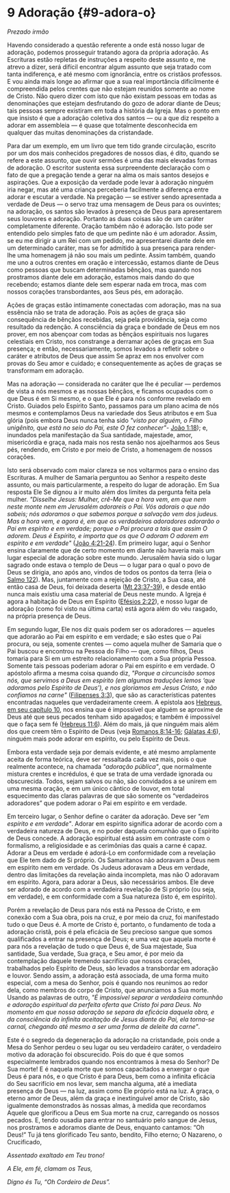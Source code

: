 # 9 Adoração {#9-adora-o}

_Prezado irmão_

Havendo considerado a questão referente a onde está nosso lugar de adoração, podemos prosseguir tratando agora da própria adoração. As Escrituras estão repletas de instruções a respeito deste assunto e, me atrevo a dizer, será difícil encontrar algum assunto que seja tratado com tanta indiferença, e até mesmo com ignorância, entre os cristãos professos. E vou ainda mais longe ao afirmar que a sua real importância dificilmente é compreendida pelos crentes que não estejam reunidos somente ao nome de Cristo. Não quero dizer com isto que não existam pessoas em todas as denominações que estejam desfrutando do gozo de adorar diante de Deus; tais pessoas sempre existiram em toda a história da Igreja. Mas o ponto em que insisto é que a adoração coletiva dos santos — ou a que diz respeito a adorar em assembleia — é quase que totalmente desconhecida em qualquer das muitas denominações da cristandade.

Para dar um exemplo, em um livro que tem tido grande circulação, escrito por um dos mais conhecidos pregadores de nossos dias, é dito, quando se refere a este assunto, que ouvir sermões é uma das mais elevadas formas de adoração. O escritor sustenta essa surpreendente declaração com o fato de que a pregação tende a gerar na alma os mais santos desejos e aspirações. Que a exposição da verdade pode levar à adoração ninguém iria negar, mas até uma criança perceberia facilmente a diferença entre adorar e escutar a verdade. Na pregação — se estiver sendo apresentada a verdade de Deus — o servo traz uma mensagem de Deus para os ouvintes; na adoração, os santos são levados à presença de Deus para apresentarem seus louvores e adoração. Portanto as duas coisas são de um caráter completamente diferente. Oração também não é adoração. Isto pode ser entendido pelo simples fato de que um pedinte não é um adorador. Assim, se eu me dirigir a um Rei com um pedido, me apresentarei diante dele em um determinado caráter, mas se for admitido à sua presença para render-lhe uma homenagem já não sou mais um pedinte. Assim também, quando me uno a outros crentes em oração e intercessão, estamos diante de Deus como pessoas que buscam determinadas bênçãos, mas quando nos prostramos diante dele em adoração, estamos mais dando do que recebendo; estamos diante dele sem esperar nada em troca, mas com nossos corações transbordantes, aos Seus pés, em adoração.

Ações de graças estão intimamente conectadas com adoração, mas na sua essência não se trata de adoração. Pois as ações de graça são consequência de bênçãos recebidas, seja pela providência, seja como resultado da redenção. A consciência da graça e bondade de Deus em nos prover, em nos abençoar com todas as bênçãos espirituais nos lugares celestiais em Cristo, nos constrange a derramar ações de graças em Sua presença; e então, necessariamente, somos levados a refletir sobre o caráter e atributos de Deus que assim Se apraz em nos envolver com provas do Seu amor e cuidado; e consequentemente as ações de graças se transformam em adoração.

Mas na adoração — considerada no caráter que lhe é peculiar — perdemos de vista a nós mesmos e as nossas bênçãos, e ficamos ocupados com o que Deus é em Si mesmo, e o que Ele é para nós conforme revelado em Cristo. Guiados pelo Espírito Santo, passamos para um plano acima de nós mesmos e contemplamos Deus na variedade dos Seus atributos e em Sua glória (pois embora Deus nunca tenha sido _&quot;visto por alguém, o Filho unigênito, que está no seio do Pai, este O fez conhecer&quot;_- [João 1:18](http://bibliaonline.com.br/acf/jo/1/18)); e, inundados pela manifestação da Sua santidade, majestade, amor, misericórdia e graça, nada mais nos resta senão nos ajoelharmos aos Seus pés, rendendo, em Cristo e por meio de Cristo, a homenagem de nossos corações.

Isto será observado com maior clareza se nos voltarmos para o ensino das Escrituras. A mulher de Samaria perguntou ao Senhor a respeito deste assunto, ou mais particularmente, a respeito do lugar de adoração. Em Sua resposta Ele Se dignou a ir muito além dos limites da pergunta feita pela mulher. _&quot;Disselhe Jesus: Mulher, crê-Me que a hora vem, em que nem neste monte nem em Jerusalém adorareis o Pai. Vós adorais o que não sabeis; nós adoramos o que sabemos porque a salvação vem dos judeus. Mas a hora vem, e agora é, em que os verdadeiros adoradores adorarão o Pai em espírito e em verdade; porque o Pai procura a tais que assim O adorem. Deus é Espírito, e importa que os que O adoram O adorem em espírito e em verdade&quot;_ ([João 4:21-24](http://bibliaonline.com.br/acf/jo/4/21-24)). Em primeiro lugar, aqui o Senhor ensina claramente que de certo momento em diante não haveria mais um lugar especial de adoração sobre este mundo. Jerusalém havia sido o lugar sagrado onde estava o templo de Deus — o lugar para o qual o povo de Deus se dirigia, ano após ano, vindos de todos os pontos da terra (leia o [Salmo 122](http://bibliaonline.com.br/acf/sl/122)). Mas, juntamente com a rejeição de Cristo, a Sua casa, até então casa de Deus, foi deixada deserta ([Mt 23:37-39](http://bibliaonline.com.br/acf/mt/23/37-39)), e desde então nunca mais existiu uma casa material de Deus neste mundo. A Igreja é agora a habitação de Deus em Espírito ([Efésios 2:22](http://bibliaonline.com.br/acf/ef/2/22)), e nosso lugar de adoração (como foi visto na última carta) está agora além do véu rasgado, na própria presença de Deus.

Em segundo lugar, Ele nos diz quais podem ser os adoradores — aqueles que adorarão ao Pai em espírito e em verdade; e são estes que o Pai procura, ou seja, somente crentes — como aquela mulher de Samaria que o Pai buscou e encontrou na Pessoa do Filho — que, como filhos, Deus tomaria para Si em um estreito relacionamento com a Sua própria Pessoa. Somente tais pessoas poderiam adorar o Pai em espírito e em verdade. O apóstolo afirma a mesma coisa quando diz, _&quot;Porque a circuncisão somos nós, que servimos a Deus em espírito (em algumas traduções lemos ‘que adoramos pelo Espírito de Deus’), e nos gloriamos em Jesus Cristo, e não confiamos na carne&quot;_ ([Filipenses 3:3](http://bibliaonline.com.br/acf/fp/3/3)), que são as características patentes encontradas naqueles que verdadeiramente creem. A epístola aos [Hebreus, em seu capítulo 10](http://bibliaonline.com.br/acf/hb/10), nos ensina que é impossível que alguém se aproxime de Deus até que seus pecados tenham sido apagados; e também é impossível que o faça sem fé ([Hebreus 11:6](http://bibliaonline.com.br/acf/hb/11/6)). Além do mais, já que ninguém mais além dos que creem têm o Espírito de Deus (veja [Romanos 8:14-16](http://bibliaonline.com.br/acf/rm/8/14-16); [Gálatas 4:6](http://bibliaonline.com.br/acf/gl/4/6)), ninguém mais pode adorar em espírito, ou pelo Espírito de Deus.

Embora esta verdade seja por demais evidente, e até mesmo amplamente aceita de forma teórica, deve ser ressaltada cada vez mais, pois o que realmente acontece, na chamada _&quot;adoração pública&quot;_, que normalmente mistura crentes e incrédulos, é que se trata de uma verdade ignorada ou obscurecida. Todos, sejam salvos ou não, são convidados a se unirem em uma mesma oração, e em um único cântico de louvor, em total esquecimento das claras palavras de que são somente os “verdadeiros adoradores” que podem adorar o Pai em espírito e em verdade.

Em terceiro lugar, o Senhor define o caráter da adoração. Deve ser _&quot;em espírito e em verdade&quot;_. Adorar em espírito significa adorar de acordo com a verdadeira natureza de Deus, e no poder daquela comunhão que o Espírito de Deus concede. A adoração espiritual está assim em contraste com o formalismo, a religiosidade e as cerimônias das quais a carne é capaz. Adorar a Deus em verdade é adorá-Lo em conformidade com a revelação que Ele tem dado de Si próprio. Os Samaritanos não adoravam a Deus nem em espírito nem em verdade. Os Judeus adoravam a Deus em verdade, dentro das limitações da revelação ainda incompleta, mas não O adoravam em espírito. Agora, para adorar a Deus, são necessários ambos. Ele deve ser adorado de acordo com a verdadeira revelação de Si próprio (ou seja, em verdade), e em conformidade com a Sua natureza (isto é, em espírito).

Porém a revelação de Deus para nós está na Pessoa de Cristo, e em conexão com a Sua obra, pois na cruz, e por meio da cruz, foi manifestado tudo o que Deus é. A morte de Cristo é, portanto, o fundamento de toda a adoração cristã, pois é pela eficácia de Seu precioso sangue que somos qualificados a entrar na presença de Deus; e uma vez que aquela morte é para nós a revelação de tudo o que Deus é, de Sua majestade, Sua santidade, Sua verdade, Sua graça, e Seu amor, é por meio da contemplação daquele tremendo sacrifício que nossos corações, trabalhados pelo Espírito de Deus, são levados a transbordar em adoração e louvor. Sendo assim, a adoração está associada, de uma forma muito especial, com a mesa do Senhor, pois é quando nos reunimos ao redor dela, como membros do corpo de Cristo, que anunciamos a Sua morte. Usando as palavras de outro, _&quot;É impossível separar a verdadeira comunhão e adoração espiritual da perfeita oferta que Cristo foi para Deus. No momento em que nossa adoração se separa da eficácia daquela obra, e da consciência da infinita aceitação de Jesus diante do Pai, ela torna-se carnal, chegando até mesmo a ser uma forma de deleite da carne&quot;_.

Este é o segredo da degeneração da adoração na cristandade, pois onde a Mesa do Senhor perdeu o seu lugar ou seu verdadeiro caráter, o verdadeiro motivo da adoração foi obscurecido. Pois do que é que somos especialmente lembrados quando nos encontramos à mesa do Senhor? De Sua morte! E é naquela morte que somos capacitados a enxergar o que Deus é para nós, e o que Cristo é para Deus, bem como a infinita eficácia do Seu sacrifício em nos levar, sem mancha alguma, até a imediata presença de Deus — na luz, assim como Ele próprio está na luz. A graça, o eterno amor de Deus, além da graça e inextinguível amor de Cristo, são igualmente demonstrados às nossas almas, à medida que recordamos Aquele que glorificou a Deus em Sua morte na cruz, carregando os nossos pecados. E, tendo ousadia para entrar no santuário pelo sangue de Jesus, nos prostramos e adoramos diante de Deus, enquanto cantamos: “Oh Deus!” Tu já tens glorificado Teu santo, bendito, Filho eterno; O Nazareno, o Crucificado,

_Assentado exaltado em Teu trono!_

_A Ele, em fé, clamam os Teus,_

_Digno és Tu, “Oh Cordeiro de Deus”._
